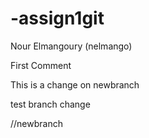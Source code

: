 # -assign1git
Nour Elmangoury (nelmango)

First Comment 


This is a change on newbranch


test branch change

//newbranch